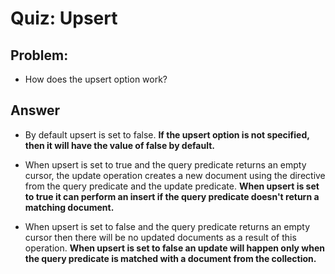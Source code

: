 # Quiz: Upsert

## Problem:
- How does the upsert option work?


## Answer

- By default upsert is set to false.
**If the upsert option is not specified, then it will have the value of false by default.**

- When upsert is set to true and the query predicate returns an empty cursor, the update operation creates a new document using the directive from the query predicate and the update predicate.
**When upsert is set to true it can perform an insert if the query predicate doesn't return a matching document.**

- When upsert is set to false and the query predicate returns an empty cursor then there will be no updated documents as a result of this operation.
**When upsert is set to false an update will happen only when the query predicate is matched with a document from the collection.**